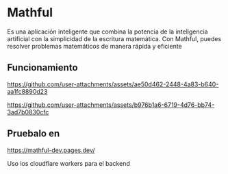
# Mathful

Es una aplicación inteligente que combina la potencia de la inteligencia artificial con la simplicidad de la escritura matemática. 
Con Mathful, puedes resolver problemas matemáticos de manera rápida y eficiente

## Funcionamiento
  

https://github.com/user-attachments/assets/ae50d462-2448-4a83-b640-aa1fc8890d23



https://github.com/user-attachments/assets/b976b1a6-6719-4d76-bb74-3ad7b0830cfc


## Pruebalo en
https://mathful-dev.pages.dev/

Uso los cloudflare workers para el backend
